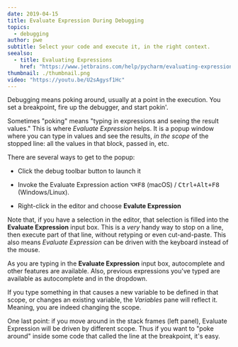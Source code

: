 ```yaml
---
date: 2019-04-15
title: Evaluate Expression During Debugging
topics:
  - debugging
author: pwe
subtitle: Select your code and execute it, in the right context.
seealso:
  - title: Evaluating Expressions
    href: "https://www.jetbrains.com/help/pycharm/evaluating-expressions.html"
thumbnail: ./thumbnail.png
video: "https://youtu.be/U2sAgysf1Hc"
---
```


Debugging means poking around, usually at a point in the execution. You set a breakpoint, fire up the debugger, and start pokin'.

Sometimes "poking" means "typing in expressions and seeing the result values." This is where _Evaluate Expression_ helps. It is a popup window where you can type in values and see the results, _in the scope_ of the stopped line: all the values in that block, passed in, etc.

There are several ways to get to the popup:

- Click the debug toolbar button to launch it

- Invoke the Evaluate Expression action <kbd>⌥⌘F8</kbd> (macOS) / <kbd>Ctrl+Alt+F8</kbd> (Windows/Linux).

- Right-click in the editor and choose **Evalute Expression**

Note that, if you have a selection in the editor, that selection is filled into the **Evaluate Expression** input box. This is a _very_ handy way to stop on a line, then execute part of that line, without retyping or even cut-and-paste. This also means _Evaluate Expression_ can be driven with the keyboard instead of the mouse.

As you are typing in the **Evaluate Expression** input box, autocomplete and other features are available. Also, previous expressions you've typed are available as autocomplete and in the dropdown.

If you type something in that causes a new variable to be defined in that scope, or changes an existing variable, the _Variables_ pane will reflect it. Meaning, you are indeed changing the scope.

One last point: if you move around in the stack frames (left panel), Evaluate Expression will be driven by different scope. Thus if you want to "poke around" inside some code that called the line at the breakpoint, it's easy.

